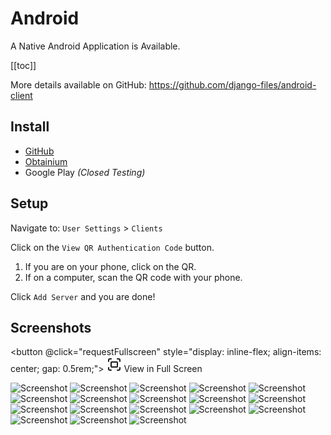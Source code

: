 # Android

A Native Android Application is Available.

[[toc]]

More details available on GitHub: https://github.com/django-files/android-client

## Install

- [GitHub](https://github.com/django-files/android-client/releases/latest/download/app-release.apk)
- [Obtainium](https://apps.obtainium.imranr.dev/redirect?r=obtainium://add/https://github.com/django-files/android-client)
- Google Play _(Closed Testing)_

## Setup

Navigate to: `User Settings` > `Clients`

Click on the `View QR Authentication Code` button.

1. If you are on your phone, click on the QR.
2. If on a computer, scan the QR code with your phone.

Click `Add Server` and you are done!

## Screenshots

<!--suppress HtmlUnknownAttribute -->
<script setup>
const requestFullscreen = () => document.querySelector('.swiper')?.requestFullscreen()
</script>

<button @click="requestFullscreen" style="display: inline-flex; align-items: center; gap: 0.5rem;">
<svg xmlns="http://www.w3.org/2000/svg" width="24" height="24" viewBox="0 0 24 24" fill="none" stroke="currentColor" stroke-width="2" stroke-linecap="round" stroke-linejoin="round" class="lucide lucide-fullscreen-icon lucide-fullscreen"><path d="M3 7V5a2 2 0 0 1 2-2h2"/><path d="M17 3h2a2 2 0 0 1 2 2v2"/><path d="M21 17v2a2 2 0 0 1-2 2h-2"/><path d="M7 21H5a2 2 0 0 1-2-2v-2"/><rect width="10" height="8" x="7" y="8" rx="1"/></svg>
View in Full Screen
</button>

<!--suppress HtmlUnknownTag -->
<ClientOnly>
<Swiper
    :modules="[Keyboard, Mousewheel, Navigation, Pagination, EffectCoverflow]"
    :slides-per-view="1"
    :breakpoints="{ 1096: { slidesPerView: 3 }}"
    :pagination="{ clickable: true, type: 'fraction' }"
    :coverflowEffect="{ slideShadows: false }"
    :keyboard="true"
    :mousewheel="true"
    :navigation="true"
    :grabCursor="true"
    :loop="true"
    :lazyPreloadPrevNext="2"
    :effect="'coverflow'"
    class="swiper">
<SwiperSlide><img src="https://raw.githubusercontent.com/smashedr/repo-images/refs/heads/master/django-files/android/screenshots/1.jpg" alt="Screenshot" loading="lazy" /></SwiperSlide>
<SwiperSlide><img src="https://raw.githubusercontent.com/smashedr/repo-images/refs/heads/master/django-files/android/screenshots/2.jpg" alt="Screenshot" loading="lazy" /></SwiperSlide>
<SwiperSlide><img src="https://raw.githubusercontent.com/smashedr/repo-images/refs/heads/master/django-files/android/screenshots/3.jpg" alt="Screenshot" loading="lazy" /></SwiperSlide>
<SwiperSlide><img src="https://raw.githubusercontent.com/smashedr/repo-images/refs/heads/master/django-files/android/screenshots/4.jpg" alt="Screenshot" loading="lazy" /></SwiperSlide>
<SwiperSlide><img src="https://raw.githubusercontent.com/smashedr/repo-images/refs/heads/master/django-files/android/screenshots/5.jpg" alt="Screenshot" loading="lazy" /></SwiperSlide>
<SwiperSlide><img src="https://raw.githubusercontent.com/smashedr/repo-images/refs/heads/master/django-files/android/screenshots/6.jpg" alt="Screenshot" loading="lazy" /></SwiperSlide>
<SwiperSlide><img src="https://raw.githubusercontent.com/smashedr/repo-images/refs/heads/master/django-files/android/screenshots/7.jpg" alt="Screenshot" loading="lazy" /></SwiperSlide>
<SwiperSlide><img src="https://raw.githubusercontent.com/smashedr/repo-images/refs/heads/master/django-files/android/screenshots/8.jpg" alt="Screenshot" loading="lazy" /></SwiperSlide>
<SwiperSlide><img src="https://raw.githubusercontent.com/smashedr/repo-images/refs/heads/master/django-files/android/screenshots/9.jpg" alt="Screenshot" loading="lazy" /></SwiperSlide>
<SwiperSlide><img src="https://raw.githubusercontent.com/smashedr/repo-images/refs/heads/master/django-files/android/screenshots/10.jpg" alt="Screenshot" loading="lazy" /></SwiperSlide>
<SwiperSlide><img src="https://raw.githubusercontent.com/smashedr/repo-images/refs/heads/master/django-files/android/screenshots/11.jpg" alt="Screenshot" loading="lazy" /></SwiperSlide>
<SwiperSlide><img src="https://raw.githubusercontent.com/smashedr/repo-images/refs/heads/master/django-files/android/screenshots/12.jpg" alt="Screenshot" loading="lazy" /></SwiperSlide>
<SwiperSlide><img src="https://raw.githubusercontent.com/smashedr/repo-images/refs/heads/master/django-files/android/screenshots/13.jpg" alt="Screenshot" loading="lazy" /></SwiperSlide>
<SwiperSlide><img src="https://raw.githubusercontent.com/smashedr/repo-images/refs/heads/master/django-files/android/screenshots/14.jpg" alt="Screenshot" loading="lazy" /></SwiperSlide>
<SwiperSlide><img src="https://raw.githubusercontent.com/smashedr/repo-images/refs/heads/master/django-files/android/screenshots/15.jpg" alt="Screenshot" loading="lazy" /></SwiperSlide>
<SwiperSlide><img src="https://raw.githubusercontent.com/smashedr/repo-images/refs/heads/master/django-files/android/screenshots/16.jpg" alt="Screenshot" loading="lazy" /></SwiperSlide>
<SwiperSlide><img src="https://raw.githubusercontent.com/smashedr/repo-images/refs/heads/master/django-files/android/screenshots/17.jpg" alt="Screenshot" loading="lazy" /></SwiperSlide>
<SwiperSlide><img src="https://raw.githubusercontent.com/smashedr/repo-images/refs/heads/master/django-files/android/screenshots/18.jpg" alt="Screenshot" loading="lazy" /></SwiperSlide>
</Swiper>
</ClientOnly>
